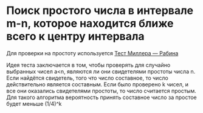 # Поиск простого числа в интервале m-n, которое находится ближе всего к центру интервала

Для проверки на простоту используется [Тест Миллера — Рабина](https://ru.wikipedia.org/wiki/%D0%A2%D0%B5%D1%81%D1%82_%D0%9C%D0%B8%D0%BB%D0%BB%D0%B5%D1%80%D0%B0_%E2%80%94_%D0%A0%D0%B0%D0%B1%D0%B8%D0%BD%D0%B0#.D0.A0.D0.B5.D0.B0.D0.BB.D0.B8.D0.B7.D0.B0.D1.86.D0.B8.D1.8F)

Идея теста заключается в том, чтобы проверять для случайно выбранных чисел a<n, являются ли они свидетелями
простоты числа n. Если найдётся свидетель, того что число составное, то число действительно является составным. Если было 
проверено k чисел, и все они оказались свидетелями простоты, то число считается простым. Для такого алгоритма вероятность 
принять составное число за простое будет меньше (1/4)^k
